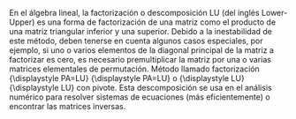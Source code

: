 En el álgebra lineal, la factorización o descomposición LU (del inglés Lower-Upper) es una forma de factorización de una matriz como el producto de una matriz triangular inferior y una superior. Debido a la inestabilidad de este método, deben tenerse en cuenta algunos casos especiales, por ejemplo, si uno o varios elementos de la diagonal principal de la matriz a factorizar es cero, es necesario premultiplicar la matriz por una o varias matrices elementales de permutación. Método llamado factorización {\displaystyle PA=LU} {\displaystyle PA=LU} o {\displaystyle LU} {\displaystyle LU} con pivote. Esta descomposición se usa en el análisis numérico para resolver sistemas de ecuaciones (más eficientemente) o encontrar las matrices inversas.
